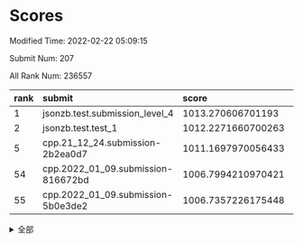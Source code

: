 # Scores

Modified Time: 2022-02-22 05:09:15

Submit Num: 207

All Rank Num: 236557

| rank |               submit               |       score        |       sigma        | pk_num |
| :--- | :--------------------------------- | :----------------- | :----------------- | :----- |
| 1    | jsonzb.test.submission_level_4     | 1013.270606701193  | 0.8182107783093967 | 4567   |
| 2    | jsonzb.test.test_1                 | 1012.2271660700263 | 0.8013904368311057 | 4575   |
| 5    | cpp.21_12_24.submission-2b2ea0d7   | 1011.1697970056433 | 0.7760385769115311 | 4569   |
| 54   | cpp.2022_01_09.submission-816672bd | 1006.7994210970421 | 0.72392115412802   | 4570   |
| 55   | cpp.2022_01_09.submission-5b0e3de2 | 1006.7357226175448 | 0.7239763639910709 | 4564   |


<details>
<summary>全部</summary>

| rank |                 submit                 |       score        |       sigma        | pk_num |
| :--- | :------------------------------------- | :----------------- | :----------------- | :----- |
| 1    | jsonzb.test.submission_level_4         | 1013.270606701193  | 0.8182107783093967 | 4567   |
| 2    | jsonzb.test.test_1                     | 1012.2271660700263 | 0.8013904368311057 | 4575   |
| 3    | gobigger.level_3.submission_level_3_21 | 1011.2038969226787 | 0.7594631286878476 | 4568   |
| 4    | gobigger.level_3.submission_level_3_27 | 1011.1902749140625 | 0.7694234428173141 | 4569   |
| 5    | cpp.21_12_24.submission-2b2ea0d7       | 1011.1697970056433 | 0.7760385769115311 | 4569   |
| 6    | gobigger.level_3.submission_level_3_19 | 1011.1591293683928 | 0.7948123669344508 | 4576   |
| 7    | gobigger.level_3.submission_level_3_34 | 1011.0058786400134 | 0.7980111713960113 | 4569   |
| 8    | gobigger.level_3.submission_level_3_33 | 1010.8930864824597 | 0.7751670549739534 | 4570   |
| 9    | gobigger.level_3.submission_level_3_6  | 1010.7954104041403 | 0.7608527966825306 | 4573   |
| 10   | gobigger.level_3.submission_level_3_8  | 1010.6609526530008 | 0.7548368552593504 | 4570   |
| 11   | gobigger.level_3.submission_level_3_28 | 1010.6609110203633 | 0.7832446542331876 | 4572   |
| 12   | gobigger.level_3.submission_level_3_30 | 1010.6433285984372 | 0.7890841218488323 | 4579   |
| 13   | gobigger.level_3.submission_level_3_48 | 1010.5800068712772 | 0.7516079856495326 | 4571   |
| 14   | gobigger.level_3.submission_level_3_39 | 1010.4870958641496 | 0.7746059264256028 | 4574   |
| 15   | gobigger.level_3.submission_level_3_32 | 1010.4585061649171 | 0.7597704106705374 | 4569   |
| 16   | gobigger.level_3.submission_level_3_29 | 1010.3759962553253 | 0.7812126652597243 | 4571   |
| 17   | gobigger.level_3.submission_level_3_1  | 1010.3375235233688 | 0.753742473633036  | 4575   |
| 18   | gobigger.level_3.submission_level_3_9  | 1010.2157954229657 | 0.7546939772375971 | 4572   |
| 19   | gobigger.level_3.submission_level_3_45 | 1010.1691149708691 | 0.7377244917136383 | 4569   |
| 20   | gobigger.level_3.submission_level_3_17 | 1010.0344524572993 | 0.7604127382293521 | 4574   |
| 21   | gobigger.level_3.submission_level_3_16 | 1010.0205852575152 | 0.7508016208309586 | 4579   |
| 22   | gobigger.level_3.submission_level_3_7  | 1009.8909422558298 | 0.7772016347234805 | 4577   |
| 23   | gobigger.level_3.submission_level_3_49 | 1009.8796138547124 | 0.7740987001601743 | 4570   |
| 24   | gobigger.level_3.submission_level_3_23 | 1009.8572141806968 | 0.7663662535520799 | 4569   |
| 25   | gobigger.level_3.submission_level_3_11 | 1009.8408442362564 | 0.7631417239921947 | 4577   |
| 26   | gobigger.level_3.submission_level_3_15 | 1009.8187133749788 | 0.7460630236560513 | 4569   |
| 27   | gobigger.level_3.submission_level_3_41 | 1009.7493134513182 | 0.7398541120174609 | 4570   |
| 28   | gobigger.level_3.submission_level_3_44 | 1009.6923092229462 | 0.7596838439734999 | 4570   |
| 29   | gobigger.level_3.submission_level_3_31 | 1009.5807113187068 | 0.7506384960960285 | 4565   |
| 30   | gobigger.level_3.submission_level_3_38 | 1009.5479491278984 | 0.7602619674380495 | 4576   |
| 31   | gobigger.level_3.submission_level_3_10 | 1009.5453970586285 | 0.7458855116517262 | 4573   |
| 32   | gobigger.level_3.submission_level_3_37 | 1009.5200971625832 | 0.7680422413592243 | 4564   |
| 33   | gobigger.level_3.submission_level_3_25 | 1009.4959290342439 | 0.7558924722817361 | 4570   |
| 34   | gobigger.level_3.submission_level_3_2  | 1009.4583597391266 | 0.7459265235165241 | 4571   |
| 35   | gobigger.level_3.submission_level_3_0  | 1009.369680228961  | 0.762089946363893  | 4575   |
| 36   | gobigger.level_3.submission_level_3_35 | 1009.3596439910621 | 0.7591035304669889 | 4572   |
| 37   | gobigger.level_3.submission_level_3_14 | 1009.3484059259173 | 0.7560499893927601 | 4570   |
| 38   | gobigger.level_3.submission_level_3_20 | 1009.2992427063309 | 0.7373379043889998 | 4572   |
| 39   | gobigger.level_3.submission_level_3_42 | 1009.2754308171235 | 0.747633824780043  | 4564   |
| 40   | gobigger.level_3.submission_level_3_47 | 1009.2542208180816 | 0.7333917040276603 | 4572   |
| 41   | gobigger.level_3.submission_level_3_24 | 1009.1400679091236 | 0.7372410509733467 | 4571   |
| 42   | gobigger.level_3.submission_level_3_18 | 1009.0601918856491 | 0.7504442648679723 | 4571   |
| 43   | gobigger.level_3.submission_level_3_40 | 1009.0494631462857 | 0.7441558029925055 | 4575   |
| 44   | gobigger.level_3.submission_level_3_3  | 1009.0141931922054 | 0.7539095899700735 | 4570   |
| 45   | gobigger.level_3.submission_level_3_36 | 1008.98264161604   | 0.767649092970839  | 4573   |
| 46   | gobigger.level_3.submission_level_3_46 | 1008.8392240909943 | 0.7642714716200104 | 4569   |
| 47   | gobigger.level_3.submission_level_3_12 | 1008.816571715747  | 0.7705584368390391 | 4569   |
| 48   | gobigger.level_3.submission_level_3_22 | 1008.7848532512957 | 0.7670898645189056 | 4571   |
| 49   | gobigger.level_3.submission_level_3_4  | 1008.7445923113763 | 0.7318251169929048 | 4572   |
| 50   | gobigger.level_3.submission_level_3_13 | 1008.5958786304619 | 0.7291618022591512 | 4571   |
| 51   | gobigger.level_3.submission_level_3_43 | 1008.5417380277311 | 0.7488391980213185 | 4574   |
| 52   | gobigger.level_3.submission_level_3_5  | 1008.4987788892463 | 0.7250574922028161 | 4566   |
| 53   | gobigger.level_3.submission_level_3_26 | 1007.7651273789098 | 0.7304629674352023 | 4574   |
| 54   | cpp.2022_01_09.submission-816672bd     | 1006.7994210970421 | 0.72392115412802   | 4570   |
| 55   | cpp.2022_01_09.submission-5b0e3de2     | 1006.7357226175448 | 0.7239763639910709 | 4564   |
| 56   | gobigger.level_1.submission_level_1_27 | 1005.2345990449704 | 0.7177641630349919 | 4575   |
| 57   | gobigger.level_1.submission_level_1_14 | 1005.0174790914176 | 0.7284054572417964 | 4574   |
| 58   | gobigger.level_1.submission_level_1_30 | 1004.3720630464398 | 0.7367161217466526 | 4573   |
| 59   | gobigger.level_1.submission_level_1_47 | 1004.2219503001938 | 0.7063217913996932 | 4568   |
| 60   | gobigger.level_1.submission_level_1_48 | 1004.0259847090118 | 0.7266619363592616 | 4572   |
| 61   | gobigger.level_1.submission_level_1_32 | 1003.9767308769422 | 0.7073122083236294 | 4572   |
| 62   | gobigger.level_1.submission_level_1_9  | 1003.971712035917  | 0.7205343629763262 | 4576   |
| 63   | gobigger.level_1.submission_level_1_1  | 1003.9520625971828 | 0.7282840780750427 | 4576   |
| 64   | gobigger.level_1.submission_level_1_35 | 1003.907067478767  | 0.7173429070516665 | 4570   |
| 65   | gobigger.level_1.submission_level_1_26 | 1003.8947636624964 | 0.7180365222108711 | 4572   |
| 66   | gobigger.level_1.submission_level_1_31 | 1003.7149763183687 | 0.7285337840090804 | 4570   |
| 67   | gobigger.level_1.submission_level_1_11 | 1003.6795647495501 | 0.7138687182793991 | 4571   |
| 68   | gobigger.level_1.submission_level_1_12 | 1003.6478727669132 | 0.7104788565716686 | 4571   |
| 69   | gobigger.level_1.submission_level_1_8  | 1003.6149280963181 | 0.7142573758083453 | 4563   |
| 70   | gobigger.level_1.submission_level_1_13 | 1003.5883450994476 | 0.7189681131527298 | 4578   |
| 71   | gobigger.level_1.submission_level_1_38 | 1003.5101833662033 | 0.7019367438496403 | 4571   |
| 72   | gobigger.level_1.submission_level_1_18 | 1003.3748361081804 | 0.7171308067850248 | 4566   |
| 73   | gobigger.level_1.submission_level_1_15 | 1003.3480142020755 | 0.7185062667377939 | 4566   |
| 74   | gobigger.level_1.submission_level_1_33 | 1003.3278434460632 | 0.7132946280788217 | 4575   |
| 75   | gobigger.level_1.submission_level_1_4  | 1003.306069311737  | 0.7122375484894354 | 4568   |
| 76   | gobigger.level_1.submission_level_1_45 | 1003.2838377843889 | 0.717301315180799  | 4574   |
| 77   | gobigger.level_1.submission_level_1_46 | 1003.2491789623383 | 0.7167823171364488 | 4579   |
| 78   | gobigger.level_1.submission_level_1_7  | 1003.2251591845472 | 0.7110084121644697 | 4570   |
| 79   | gobigger.level_1.submission_level_1_44 | 1003.2207642537646 | 0.7173587626151129 | 4573   |
| 80   | gobigger.level_1.submission_level_1_3  | 1003.2055892018761 | 0.71275147036697   | 4571   |
| 81   | gobigger.level_1.submission_level_1_21 | 1003.2040497174942 | 0.712890165006795  | 4568   |
| 82   | gobigger.level_1.submission_level_1_25 | 1003.1788840937909 | 0.7115292861550853 | 4573   |
| 83   | gobigger.level_1.submission_level_1_43 | 1003.168066008608  | 0.7123399705005471 | 4573   |
| 84   | gobigger.level_1.submission_level_1_2  | 1003.1539027316945 | 0.7207559791371235 | 4570   |
| 85   | gobigger.level_1.submission_level_1_37 | 1003.1457861272793 | 0.7246031989307842 | 4569   |
| 86   | gobigger.level_1.submission_level_1_39 | 1003.0984502037372 | 0.7027658018766286 | 4572   |
| 87   | gobigger.level_1.submission_level_1_41 | 1003.018281778685  | 0.7121760872068363 | 4575   |
| 88   | gobigger.level_1.submission_level_1_29 | 1002.9917224534857 | 0.7168662432563186 | 4567   |
| 89   | gobigger.level_1.submission_level_1_20 | 1002.98611904608   | 0.7147379869502741 | 4574   |
| 90   | gobigger.level_1.submission_level_1_34 | 1002.9593800030653 | 0.714403302302319  | 4566   |
| 91   | gobigger.level_1.submission_level_1_24 | 1002.9554157193505 | 0.7237539004328127 | 4574   |
| 92   | gobigger.level_1.submission_level_1_5  | 1002.906438892707  | 0.7124800589764353 | 4572   |
| 93   | gobigger.level_1.submission_level_1_42 | 1002.8643613564076 | 0.7102852298999598 | 4571   |
| 94   | gobigger.level_1.submission_level_1_36 | 1002.8500455174652 | 0.7117155865707816 | 4573   |
| 95   | gobigger.level_1.submission_level_1_40 | 1002.8457319418874 | 0.7082747529515375 | 4572   |
| 96   | gobigger.level_1.submission_level_1_22 | 1002.8225662304055 | 0.7156073537731273 | 4572   |
| 97   | gobigger.level_1.submission_level_1_28 | 1002.7534308288165 | 0.7205112056993921 | 4567   |
| 98   | gobigger.level_1.submission_level_1_49 | 1002.7450569731479 | 0.7082723887122356 | 4573   |
| 99   | gobigger.level_1.submission_level_1_10 | 1002.5330579102563 | 0.7226592228149502 | 4569   |
| 100  | gobigger.level_1.submission_level_1_17 | 1002.520119255513  | 0.6990792039690483 | 4577   |
| 101  | gobigger.level_1.submission_level_1_0  | 1002.4251770964066 | 0.710239455339726  | 4570   |
| 102  | gobigger.level_1.submission_level_1_19 | 1002.315823776341  | 0.7046345384699094 | 4575   |
| 103  | gobigger.level_1.submission_level_1_16 | 1002.2768777812902 | 0.7202712282268695 | 4576   |
| 104  | gobigger.level_1.submission_level_1_6  | 1002.2728671161823 | 0.7196977571604473 | 4569   |
| 105  | gobigger.level_1.submission_level_1_23 | 1001.7618758361665 | 0.7087661460381978 | 4569   |
| 106  | gobigger.random.submission_random_27   | 997.6290719050281  | 0.7037291445757118 | 4567   |
| 107  | gobigger.random.submission_random_28   | 996.8862797914247  | 0.7138258002402177 | 4573   |
| 108  | gobigger.random.submission_random_31   | 996.8149267547709  | 0.7114735811470355 | 4571   |
| 109  | gobigger.random.submission_random_36   | 996.7608306452311  | 0.7016642176968495 | 4574   |
| 110  | gobigger.random.submission_random_19   | 996.6734311839326  | 0.7022429915650338 | 4565   |
| 111  | gobigger.random.submission_random_6    | 996.6485515713903  | 0.7114627978284686 | 4568   |
| 112  | gobigger.random.submission_random_3    | 996.6360777196514  | 0.7170040451113194 | 4570   |
| 113  | gobigger.random.submission_random_25   | 996.6186348637008  | 0.7072824874689033 | 4569   |
| 114  | gobigger.random.submission_random_21   | 996.4796077755584  | 0.7066094735421115 | 4571   |
| 115  | gobigger.random.submission_random_42   | 996.4438341270629  | 0.7113131977377422 | 4574   |
| 116  | gobigger.random.submission_random_16   | 996.43683060559    | 0.7113486303506064 | 4570   |
| 117  | gobigger.random.submission_random_1    | 996.4106773601624  | 0.7129889604032805 | 4571   |
| 118  | gobigger.random.submission_random_46   | 996.3708662119201  | 0.7038370017143121 | 4572   |
| 119  | gobigger.random.submission_random_20   | 996.3613616620211  | 0.7130594602755398 | 4566   |
| 120  | gobigger.random.submission_random_23   | 996.3080990660167  | 0.7068273962771058 | 4570   |
| 121  | gobigger.random.submission_random_12   | 996.2926603925586  | 0.7131635834032003 | 4572   |
| 122  | gobigger.random.submission_random_11   | 996.2282650491484  | 0.7161276499533611 | 4570   |
| 123  | gobigger.random.submission_random_38   | 996.2274578849764  | 0.7214745753242554 | 4572   |
| 124  | gobigger.random.submission_random_7    | 996.1960003636868  | 0.7227110679583139 | 4568   |
| 125  | gobigger.random.submission_random_8    | 996.1796111920358  | 0.7059317600403903 | 4569   |
| 126  | gobigger.random.submission_random_44   | 996.1467474824909  | 0.7069986189794327 | 4572   |
| 127  | gobigger.random.submission_random_18   | 996.0468250660427  | 0.7125026727964654 | 4570   |
| 128  | gobigger.random.submission_random_10   | 996.0331766152581  | 0.7128015482930974 | 4570   |
| 129  | gobigger.random.submission_random_48   | 996.0128372898681  | 0.7155065653016643 | 4574   |
| 130  | gobigger.random.submission_random_14   | 996.007662014977   | 0.7052320015763431 | 4572   |
| 131  | gobigger.random.submission_random_17   | 995.9777191631939  | 0.7107994509151615 | 4576   |
| 132  | gobigger.random.submission_random_13   | 995.9096070612243  | 0.7171838035360555 | 4570   |
| 133  | gobigger.random.submission_random_26   | 995.9034490666393  | 0.7172398136737275 | 4568   |
| 134  | gobigger.random.submission_random_24   | 995.8907466391829  | 0.704588114143696  | 4570   |
| 135  | gobigger.random.submission_random_2    | 995.883963684457   | 0.7131211539206332 | 4569   |
| 136  | gobigger.random.submission_random_49   | 995.8156697616839  | 0.7108564872056837 | 4570   |
| 137  | gobigger.random.submission_random_4    | 995.7942853765537  | 0.7279508456930994 | 4568   |
| 138  | gobigger.random.submission_random_35   | 995.7523231118361  | 0.7017672492901783 | 4574   |
| 139  | gobigger.random.submission_random_30   | 995.7495244582544  | 0.7180302184215035 | 4568   |
| 140  | gobigger.random.submission_random_15   | 995.7119751120573  | 0.7059005670183599 | 4568   |
| 141  | gobigger.random.submission_random_9    | 995.6700869472209  | 0.7224268002435102 | 4571   |
| 142  | gobigger.random.submission_random_40   | 995.6509375442035  | 0.7192392359405634 | 4571   |
| 143  | gobigger.random.submission_random_47   | 995.5175773894028  | 0.7234370877072386 | 4566   |
| 144  | gobigger.random.submission_random_43   | 995.4766137551195  | 0.7187136716364145 | 4570   |
| 145  | gobigger.random.submission_random_32   | 995.4402391134255  | 0.7014882356921459 | 4572   |
| 146  | gobigger.random.submission_random_29   | 995.4064383637423  | 0.7016236481135988 | 4570   |
| 147  | gobigger.random.submission_random_22   | 995.374428717713   | 0.7079377418301412 | 4572   |
| 148  | gobigger.random.submission_random_45   | 995.2042175628669  | 0.7131045673264761 | 4573   |
| 149  | gobigger.random.submission_random_37   | 995.1710240687504  | 0.7120946317827977 | 4569   |
| 150  | gobigger.random.submission_random_39   | 995.1371529270342  | 0.7229931438959406 | 4572   |
| 151  | gobigger.random.submission_random_5    | 995.0267351355919  | 0.7216795805136894 | 4576   |
| 152  | gobigger.random.submission_random_41   | 994.884954212062   | 0.7110468631054887 | 4572   |
| 153  | gobigger.random.submission_random_0    | 994.8602960252899  | 0.7065599404304425 | 4572   |
| 154  | gobigger.random.submission_random_33   | 994.7849538121881  | 0.7141353631360995 | 4576   |
| 155  | gobigger.random.submission_random_34   | 994.618181395773   | 0.7251892278608429 | 4570   |
| 156  | gobigger.level_2.submission_level_2_11 | 994.2585609703104  | 0.7327175261641912 | 4573   |
| 157  | gobigger.level_2.submission_level_2_7  | 993.8593594232381  | 0.7215747487712254 | 4566   |
| 158  | gobigger.level_2.submission_level_2_24 | 993.7479392915926  | 0.7376205759018094 | 4572   |
| 159  | gobigger.level_2.submission_level_2_0  | 993.7192920021065  | 0.7421439742504894 | 4573   |
| 160  | gobigger.level_2.submission_level_2_19 | 993.7092990938814  | 0.728166782698944  | 4572   |
| 161  | gobigger.level_2.submission_level_2_5  | 993.4317751107063  | 0.7338167821469729 | 4574   |
| 162  | gobigger.level_2.submission_level_2_17 | 993.3450375656868  | 0.7326932835475768 | 4571   |
| 163  | gobigger.level_2.submission_level_2_4  | 993.3065122486221  | 0.7291183561636472 | 4575   |
| 164  | gobigger.level_2.submission_level_2_18 | 993.1675956012398  | 0.7335510793484433 | 4571   |
| 165  | gobigger.level_2.submission_level_2_15 | 993.1218097587943  | 0.7449927219799772 | 4573   |
| 166  | gobigger.level_2.submission_level_2_25 | 993.1013695671344  | 0.752023000467838  | 4571   |
| 167  | gobigger.level_2.submission_level_2_22 | 993.0870338889789  | 0.7461585046657321 | 4575   |
| 168  | gobigger.level_2.submission_level_2_44 | 993.0432887760652  | 0.7327638358516155 | 4567   |
| 169  | gobigger.level_2.submission_level_2_31 | 993.0107279992761  | 0.7322439638061772 | 4573   |
| 170  | gobigger.level_2.submission_level_2_36 | 992.8892083125035  | 0.7446966895043341 | 4567   |
| 171  | gobigger.level_2.submission_level_2_40 | 992.6663975786371  | 0.7390886735905764 | 4572   |
| 172  | gobigger.level_2.submission_level_2_37 | 992.6488201816967  | 0.7403828101613407 | 4572   |
| 173  | gobigger.level_2.submission_level_2_43 | 992.60780520574    | 0.7461870901999604 | 4566   |
| 174  | gobigger.level_2.submission_level_2_30 | 992.5675367734757  | 0.7437414062054882 | 4571   |
| 175  | gobigger.level_2.submission_level_2_16 | 992.5512943984571  | 0.7322637137001238 | 4571   |
| 176  | gobigger.level_2.submission_level_2_29 | 992.4898885397248  | 0.7591181561522269 | 4563   |
| 177  | gobigger.level_2.submission_level_2_32 | 992.4441839598746  | 0.7571145727672174 | 4572   |
| 178  | gobigger.level_2.submission_level_2_6  | 992.4021307978765  | 0.7471169861155439 | 4575   |
| 179  | gobigger.level_2.submission_level_2_12 | 992.3446716022313  | 0.7478222868676174 | 4572   |
| 180  | gobigger.level_2.submission_level_2_8  | 992.2398472951513  | 0.749175447759205  | 4571   |
| 181  | gobigger.level_2.submission_level_2_3  | 992.219477762139   | 0.7350283799573213 | 4572   |
| 182  | gobigger.level_2.submission_level_2_41 | 992.1978316806935  | 0.7370771586433048 | 4574   |
| 183  | gobigger.level_2.submission_level_2_45 | 992.1442600651546  | 0.747812158794911  | 4567   |
| 184  | gobigger.level_2.submission_level_2_47 | 992.1112517653962  | 0.7310348672076871 | 4575   |
| 185  | gobigger.level_2.submission_level_2_21 | 992.0773430621151  | 0.7515400554561611 | 4572   |
| 186  | gobigger.level_2.submission_level_2_9  | 992.048982748178   | 0.7458442799633891 | 4572   |
| 187  | gobigger.level_2.submission_level_2_23 | 992.0471721270831  | 0.7496544010398095 | 4573   |
| 188  | gobigger.level_2.submission_level_2_34 | 991.9148177012738  | 0.7394181172015064 | 4576   |
| 189  | gobigger.level_2.submission_level_2_42 | 991.8274093076337  | 0.7496290658291995 | 4564   |
| 190  | gobigger.level_2.submission_level_2_20 | 991.7436306433315  | 0.7384604300001811 | 4568   |
| 191  | gobigger.level_2.submission_level_2_10 | 991.619318942398   | 0.7437153207420509 | 4571   |
| 192  | gobigger.level_2.submission_level_2_13 | 991.6017639468208  | 0.74434242413532   | 4574   |
| 193  | gobigger.level_2.submission_level_2_39 | 991.5865439921364  | 0.7420948795655964 | 4568   |
| 194  | gobigger.level_2.submission_level_2_26 | 991.5762649715085  | 0.7449457742606251 | 4569   |
| 195  | gobigger.level_2.submission_level_2_38 | 991.448456678124   | 0.7504446457295043 | 4571   |
| 196  | gobigger.level_2.submission_level_2_48 | 991.3957266811248  | 0.7566737305105827 | 4573   |
| 197  | gobigger.level_2.submission_level_2_49 | 991.3470061452385  | 0.7456581452215508 | 4572   |
| 198  | gobigger.level_2.submission_level_2_27 | 991.3247326775121  | 0.7720477322263285 | 4573   |
| 199  | gobigger.level_2.submission_level_2_14 | 991.2317256514925  | 0.7407379374370562 | 4576   |
| 200  | gobigger.level_2.submission_level_2_46 | 991.1518352601634  | 0.7493557597285403 | 4571   |
| 201  | gobigger.level_2.submission_level_2_1  | 990.9695421765269  | 0.7376681436270462 | 4570   |
| 202  | gobigger.level_2.submission_level_2_28 | 990.7469501623038  | 0.7630426053982471 | 4569   |
| 203  | gobigger.level_2.submission_level_2_35 | 990.7248482472722  | 0.7423915369192465 | 4569   |
| 204  | gobigger.level_2.submission_level_2_2  | 990.548801250227   | 0.7593853732114996 | 4572   |
| 205  | gobigger.level_2.submission_level_2_33 | 990.5122495092637  | 0.761199568852909  | 4574   |
| 206  | gobigger.none.submission_none_0        | 978.3760360881259  | 1.2124167646223556 | 4568   |
| 207  | gobigger.none.submission_none_1        | 976.6257284686104  | 1.3831338825603687 | 4570   |

</details>